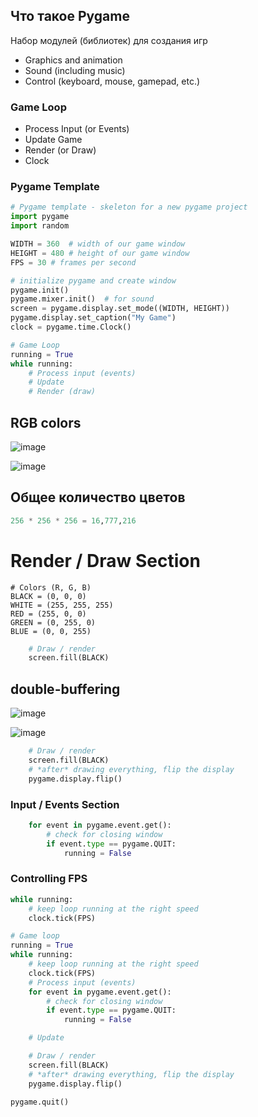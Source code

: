 ## Что такое Pygame

Набор модулей (библиотек) для создания игр

 * Graphics and animation
 * Sound (including music)
 * Control (keyboard, mouse, gamepad, etc.)



### Game Loop

 - Process Input (or Events)
 - Update Game
 - Render (or Draw)
 - Clock



### Pygame Template

```python
# Pygame template - skeleton for a new pygame project
import pygame
import random

WIDTH = 360  # width of our game window
HEIGHT = 480 # height of our game window
FPS = 30 # frames per second
```


```python
# initialize pygame and create window
pygame.init()
pygame.mixer.init()  # for sound
screen = pygame.display.set_mode((WIDTH, HEIGHT))
pygame.display.set_caption("My Game")
clock = pygame.time.Clock()
```


```python
# Game Loop
running = True
while running:
    # Process input (events)
    # Update
    # Render (draw)
```



## RGB colors

![image](https://upload.wikimedia.org/wikipedia/commons/c/c2/AdditiveColor.svg)


![image](http://kidscancode.org/blog/img/rgb_color_example.png)


## Общее количество цветов

```python
256 * 256 * 256 = 16,777,216
```



# Render / Draw Section

```
# Colors (R, G, B)
BLACK = (0, 0, 0)
WHITE = (255, 255, 255)
RED = (255, 0, 0)
GREEN = (0, 255, 0)
BLUE = (0, 0, 255)
```


```python
    # Draw / render
    screen.fill(BLACK)
```


## double-buffering

![image](https://i.imgur.com/euF6cmD.png)


![image](http://optimum2.mii.lt/JavaTutorial/figures/extra/fullscreen/pageFlipping.gif)


```python
    # Draw / render
    screen.fill(BLACK)
    # *after* drawing everything, flip the display
    pygame.display.flip()
```



### Input / Events Section

```python
    for event in pygame.event.get():
        # check for closing window
        if event.type == pygame.QUIT:
            running = False
```



### Controlling FPS

```python
while running:
    # keep loop running at the right speed
    clock.tick(FPS)
```



```python
# Game loop
running = True
while running:
    # keep loop running at the right speed
    clock.tick(FPS)
    # Process input (events)
    for event in pygame.event.get():
        # check for closing window
        if event.type == pygame.QUIT:
            running = False

    # Update

    # Draw / render
    screen.fill(BLACK)
    # *after* drawing everything, flip the display
    pygame.display.flip()

pygame.quit()
```
